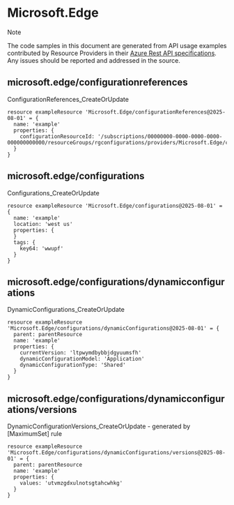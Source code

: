 # Microsoft.Edge
  
> [!NOTE]
> The code samples in this document are generated from API usage examples contributed by Resource Providers in their [Azure Rest API specifications](https://github.com/Azure/azure-rest-api-specs). Any issues should be reported and addressed in the source.


## microsoft.edge/configurationreferences

ConfigurationReferences_CreateOrUpdate
```bicep
resource exampleResource 'Microsoft.Edge/configurationReferences@2025-08-01' = {
  name: 'example'
  properties: {
    configurationResourceId: '/subscriptions/00000000-0000-0000-0000-000000000000/resourceGroups/rgconfigurations/providers/Microsoft.Edge/configurations/aConfiguration'
  }
}
```

## microsoft.edge/configurations

Configurations_CreateOrUpdate
```bicep
resource exampleResource 'Microsoft.Edge/configurations@2025-08-01' = {
  name: 'example'
  location: 'west us'
  properties: {
  }
  tags: {
    key64: 'wwupf'
  }
}
```

## microsoft.edge/configurations/dynamicconfigurations

DynamicConfigurations_CreateOrUpdate
```bicep
resource exampleResource 'Microsoft.Edge/configurations/dynamicConfigurations@2025-08-01' = {
  parent: parentResource 
  name: 'example'
  properties: {
    currentVersion: 'ltpwymdbybbjdgyuumsfh'
    dynamicConfigurationModel: 'Application'
    dynamicConfigurationType: 'Shared'
  }
}
```

## microsoft.edge/configurations/dynamicconfigurations/versions

DynamicConfigurationVersions_CreateOrUpdate - generated by [MaximumSet] rule
```bicep
resource exampleResource 'Microsoft.Edge/configurations/dynamicConfigurations/versions@2025-08-01' = {
  parent: parentResource 
  name: 'example'
  properties: {
    values: 'utvmzgdxulnotsgtahcwhkg'
  }
}
```
